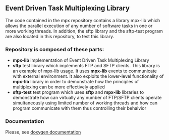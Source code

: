 ## Event Driven Task Multiplexing Library

The code contained in the mpx repository contains a library mpx-lib which allows the parallel execution of any number of software tasks in one or more working threads. In addition, the sftp library and the sftp-test program are also located in this repository, to test this library.

### Repository is composed of these parts:
- **mpx-lib** implementation of Event Driven Task Multiplexing Library
- **sftp** test library which implements FTP and SFTP clients. This library is an example of mpx-lib usage. It uses **mpx-lib** events to communicate with external environment. It also exploits the lower-level functionality of **mpx-lib** library in order to demonstrate how the principles of multiplexing can be more effectively applied
- **sftp-test** test program which uses **sftp** and **mpx-lib** libraries to demonstrate how can virtually any number of FTP/SFTP clients operate simultaneously using limited number of working threads and how can program communicate with them thus controlling their behaivior

### Documentation
Please, see [doxygen documentation](./html/index.html)


